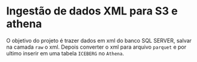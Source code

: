 # Ingestão de dados XML para S3 e athena

O objetivo do projeto é trazer dados em xml do banco SQL SERVER, salvar
na camada `raw` o xml. Depois converter o xml para arquivo `parquet` 
e por ultimo inserir em uma tabela `ICEBERG` no `Athena`.